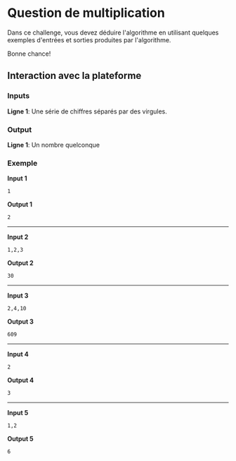 # Question de multiplication
Dans ce challenge, vous devez déduire l'algorithme en utilisant quelques exemples d'entrées et sorties produites par l'algorithme.

Bonne chance!

## Interaction avec la plateforme
### Inputs
**Ligne 1**: Une série de chiffres séparés par des virgules.

### Output
**Ligne 1**: Un nombre quelconque

### Exemple
**Input 1**
```
1
```
**Output 1**
```
2
```
---
**Input 2**
```
1,2,3
```
**Output 2**
```
30
```
---
**Input 3**
```
2,4,10
```
**Output 3**
```
609
```
---
**Input 4**
```
2
```
**Output 4**
```
3
```
---
**Input 5**
```
1,2
```
**Output 5**
```
6
```
